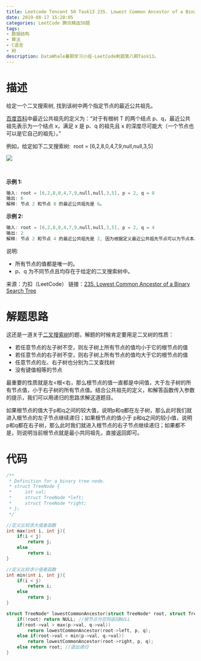 ```yaml
---
title: Leetcode Tencent 50 Task13 235. Lowest Common Ancestor of a Binary Search Tree
date: 2019-08-17 15:20:05
categories: LeetCode 腾讯精选50题
tags:
- 数据结构
- 算法
- C语言
- 树
description: DataWhale暑期学习小组-LeetCode刷题第八期Task13。
---
```


# 描述

给定一个二叉搜索树, 找到该树中两个指定节点的最近公共祖先。

[百度百科](https://baike.baidu.com/item/%E6%9C%80%E8%BF%91%E5%85%AC%E5%85%B1%E7%A5%96%E5%85%88/8918834?fr=aladdin)中最近公共祖先的定义为：“对于有根树 T 的两个结点 p、q，最近公共祖先表示为一个结点 x，满足 x 是 p、q 的祖先且 x 的深度尽可能大（一个节点也可以是它自己的祖先）。”

例如，给定如下二叉搜索树:  root = [6,2,8,0,4,7,9,null,null,3,5]

![](https://assets.leetcode-cn.com/aliyun-lc-upload/uploads/2018/12/14/binarysearchtree_improved.png)

    

**示例 1:**

```c
输入: root = [6,2,8,0,4,7,9,null,null,3,5], p = 2, q = 8
输出: 6 
解释: 节点 2 和节点 8 的最近公共祖先是 6。
```


**示例 2:**


```c
输入: root = [6,2,8,0,4,7,9,null,null,3,5], p = 2, q = 4
输出: 2
解释: 节点 2 和节点 4 的最近公共祖先是 2, 因为根据定义最近公共祖先节点可以为节点本身。
```

说明:

- 所有节点的值都是唯一的。
-  p、q 为不同节点且均存在于给定的二叉搜索树中。


来源：力扣（LeetCode）
链接：[235. Lowest Common Ancestor of a Binary Search Tree](https://leetcode-cn.com/problems/lowest-common-ancestor-of-a-binary-search-tree)



# 解题思路

这还是一道关于[二叉搜索树](https://zh.wikipedia.org/wiki/%E4%BA%8C%E5%85%83%E6%90%9C%E5%B0%8B%E6%A8%B9)的题，解题的时候肯定要用足二叉树的性质：

- 若任意节点的左子树不空，则左子树上所有节点的值均小于它的根节点的值
- 若任意节点的右子树不空，则右子树上所有节点的值均大于它的根节点的值
- 任意节点的左、右子树也分别为二叉查找树
- 没有键值相等的节点

最重要的性质就是左<根<右，那么根节点的值一直都是中间值，大于左子树的所有节点值，小于右子树的所有节点值。结合公共祖先的定义，和解答函数传入参数的提示，我们可以用递归的思路求解这道题目。

如果根节点的值大于p和q之间的较大值，说明p和q都在左子树，那么此时我们就进入根节点的左子节点继续递归；如果根节点的值小于
p和q之间的较小值，说明p和q都在右子树，那么此时我们就进入根节点的右子节点继续递归；如果都不是，则说明当前根节点就是最小共同祖先，直接返回即可。

# 代码


```c
/**
 * Definition for a binary tree node.
 * struct TreeNode {
 *     int val;
 *     struct TreeNode *left;
 *     struct TreeNode *right;
 * };
 */

//定义比较求大值者函数
int max(int i, int j){
    if(i < j)
        return j;
    else
        return i;
}

//定义比较求小值者函数
int min(int i, int j){
    if(i < j)
        return i;
    else 
        return j;
}

struct TreeNode* lowestCommonAncestor(struct TreeNode* root, struct TreeNode* p, struct TreeNode* q) {
    if(!root) return NULL; //根节点为空则返回NULL
    if(root->val > max(p->val, q->val))
        return lowestCommonAncestor(root->left, p, q);
    else if(root->val < min(p->val, q->val))
        return lowestCommonAncestor(root->right, p, q);
    else return root; //退出递归
}


``` 

